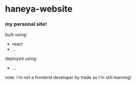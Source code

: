 # haneya-website

### my personal site!

built using:
 - react
 - ...

 deployed using:
 - ...
 
note: i'm not a frontend developer by trade so i'm still learning! 
